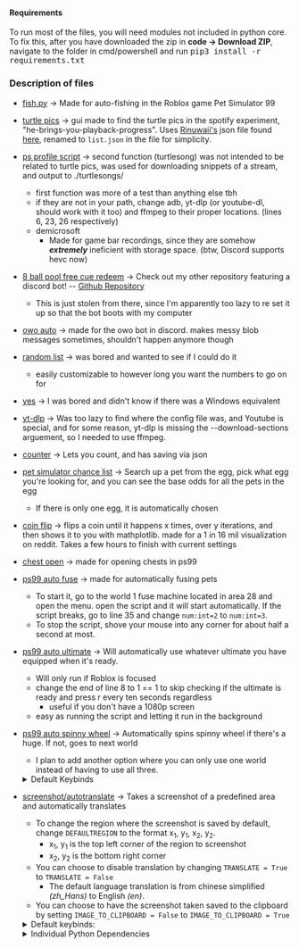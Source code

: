 #### Requirements
To run most of the files, you will need modules not included in python core. To fix this, after you have downloaded the zip in **code -> Download ZIP**, navigate to the folder in cmd/powershell and run <kbd>pip3 install -r requirements.txt</kbd>
### Description of files
- [fish.py](./ps99%20scripts/fish.py) -> Made for auto-fishing in the Roblox game Pet Simulator 99

- [turtle pics](./find%20turtle%20pics.py) -> gui made to find the turtle pics in the spotify experiment, "he-brings-you-playback-progress". Uses [Rinuwaii's](https://github.com/rinuwaii) json file found [here](https://github.com/rinuwaii/he-brings-you-playback-progress/blob/main/heBringsYouPlaybackProgress.json), renamed to `list.json` in the file for simplicity.

- [ps profile script](./powershell%20profile%20scripts.ps1) -> second function (turtlesong) was not intended to be related to turtle pics, was used for downloading snippets of a stream, and output to ./turtlesongs/
    - first function was more of a test than anything else tbh
    - if they are not in your path, change adb, yt-dlp (or youtube-dl, should work with it too) and ffmpeg to their proper locations. (lines 6, 23, 26 respectively)
    - demicrosoft
        - Made for game bar recordings, since they are somehow __*extremely*__ ineficient with storage space. (btw, Discord supports hevc now)

- [8 ball pool free cue redeem](./8ballpoolredeem.py) -> Check out my other repository featuring a discord bot! -- [Github Repository](https://github.com/Flyingbacen/Discord-rawrbot)
    - This is just stolen from there, since I'm apparently too lazy to re set it up so that the bot boots with my computer

- [owo auto](./owo%20auto.py) -> made for the owo bot in discord. makes messy blob messages sometimes, shouldn't happen anymore though

- [random list](./radom%20list%201-10.py) -> was bored and wanted to see if I could do it
    - easily customizable to however long you want the numbers to go on for

- [yes](./yes.py) -> I was bored and didn't know if there was a Windows equivalent

- [yt-dlp](./yt-dlp.sh) -> Was too lazy to find where the config file was, and Youtube is special, and for some reason, yt-dlp is missing the --download-sections arguement, so I needed to use ffmpeg.

- [counter](./counter.py) -> Lets you count, and has saving via json

- [pet simulator chance list](./ps99%20scripts/ps99%20luck%20calculator.py) -> Search up a pet from the egg, pick what egg you're looking for, and you can see the base odds for all the pets in the egg
    - If there is only one egg, it is automatically chosen

- [coin flip](./coinflip.py) -> flips a coin until it happens x times, over y iterations, and then shows it to you with mathplotlib. made for a 1 in 16 mil visualization on reddit. Takes a few hours to finish with current settings

- [chest open](./ps99%20scripts/chest%20open.py) -> made for opening chests in ps99

- [ps99 auto fuse](./ps99%20scripts/auto%20fuse.py) -> made for automatically fusing pets
    - To start it, go to the world 1 fuse machine located in area 28 and open the menu. open the script and it will start automatically. If the script breaks, go to line 35 and change `num:int=2` to `num:int=3`.
    - To stop the script, shove your mouse into any corner for about half a second at most.

- [ps99 auto ultimate](./ps99%20scripts/auto%20ultimate.py) -> Will automatically use whatever ultimate you have equipped when it's ready.
    - Will only run if Roblox is focused
    - change the end of line 8 to 1 == 1 to skip checking if the ultimate is ready and press r every ten seconds regardless
        - useful if you don't have a 1080p screen
    - easy as running the script and letting it run in the background

- [ps99 auto spinny wheel](./ps99%20scripts/auto%20spinny%20wheel.py) -> Automatically spins spinny wheel if there's a huge. If not, goes to next world
    - I plan to add another option where you can only use one world instead of having to use all three.
    <details><summary>Default Keybinds</summary>
        <ul>
            <li><kbd>f1</kbd>: Start from World 1 and continue
            <li><kbd>f2</kbd>: Start from World 2 and continue
            <li><kbd>f3</kbd>: Start from World 3 and continue
            <li><kbd>1</kbd>: Use only World 1
            <li><kbd>2</kbd>: Use only World 2
            <li><kbd>3</kbd>: Use only World 3
        </ul>
    </details>

- [screenshot/autotranslate](./screenshot.py) -> Takes a screenshot of a predefined area and automatically translates
    - To change the region where the screenshot is saved by default, change `DEFAULTREGION` to the format x<sub>1</sub>, y<sub>1</sub>, x<sub>2</sub>, y<sub>2</sub>.
        - x<sub>1</sub>, y<sub>1</sub> is the top left corner of the region to screenshot
        - x<sub>2</sub>, y<sub>2</sub> is the bottom right corner
    - You can choose to disable translation by changing `TRANSLATE = True` to `TRANSLATE = False`
        - The default language translation is from chinese simplified _(zh_Hans)_ to English _(en)_. 
    - You can choose to have the screenshot taken saved to the clipboard by setting `IMAGE_TO_CLIPBOARD = False` to `IMAGE_TO_CLIPBOARD = True`
    <details><summary>Default keybinds:</summary>
        <ul>
            <li><kbd>s</kbd>: take a screenshot and/or translate</li>
            <li><kbd>d</kbd>: clear terminal output</li>
            <li><kbd><kbd>shift</kbd>+<kbd>[</kbd></kbd>: Change the region</li>
            <ul>
                <li>after activating this keybind, press enter on the top right region, and then enter on the bottom right region. The enter key shouldn't activate anything on the program itself.</li>
            </ul>
            <li><kbd><kbd>shift</kbd>+<kbd>r</kbd></kbd>: Change the region back to <code>DEFAULTREGION</code></li>
        </ul>
    </details>

    <details>
        <summary>Individual Python Dependencies</summary>
        <kbd>pip3 install pyautogui pywin32 numpy translate keyboard Pillow</kbd>
    </details>
